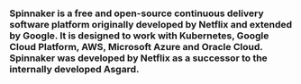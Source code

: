 ### Spinnaker is a free and open-source continuous delivery software platform originally developed by Netflix and extended by Google. It is designed to work with Kubernetes, Google Cloud Platform, AWS, Microsoft Azure and Oracle Cloud. Spinnaker was developed by Netflix as a successor to the internally developed Asgard.

